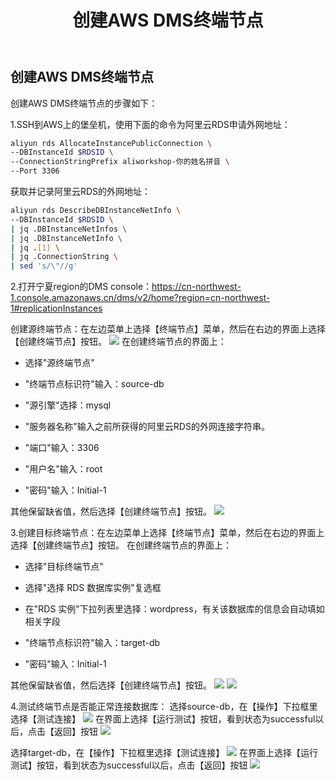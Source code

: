 ﻿---
title: "创建AWS DMS终端节点"
chapter: false
weight: 51
---

## 创建AWS DMS终端节点

创建AWS DMS终端节点的步骤如下：

1.SSH到AWS上的堡垒机，使用下面的命令为阿里云RDS申请外网地址：
```bash
aliyun rds AllocateInstancePublicConnection \
--DBInstanceId $RDSID \
--ConnectionStringPrefix aliworkshop-你的姓名拼音 \
--Port 3306
```

获取并记录阿里云RDS的外网地址：
```bash
aliyun rds DescribeDBInstanceNetInfo \
--DBInstanceId $RDSID \
| jq .DBInstanceNetInfos \
| jq .DBInstanceNetInfo \
| jq .[1] \
| jq .ConnectionString \
| sed 's/\"//g'
```

2.打开宁夏region的DMS console：https://cn-northwest-1.console.amazonaws.cn/dms/v2/home?region=cn-northwest-1#replicationInstances

创建源终端节点：在左边菜单上选择【终端节点】菜单，然后在右边的界面上选择【创建终端节点】按钮。
![](/images/DataSyncWithDMS/selectCreateEndpoint.png)
在创建终端节点的界面上：

* 选择"源终端节点"

* "终端节点标识符"输入：source-db

* "源引擎"选择：mysql

* "服务器名称"输入之前所获得的阿里云RDS的外网连接字符串。

* "端口"输入：3306

* "用户名"输入：root

* "密码"输入：Initial-1

其他保留缺省值，然后选择【创建终端节点】按钮。
![](/images/DataSyncWithDMS/createSourceEndpoint1.png)

3.创建目标终端节点：在左边菜单上选择【终端节点】菜单，然后在右边的界面上选择【创建终端节点】按钮。
在创建终端节点的界面上：

* 选择"目标终端节点"

* 选择"选择 RDS 数据库实例"复选框

* 在"RDS 实例"下拉列表里选择：wordpress，有关该数据库的信息会自动填如相关字段

* "终端节点标识符"输入：target-db

* "密码"输入：Initial-1

其他保留缺省值，然后选择【创建终端节点】按钮。
![](/images/DataSyncWithDMS/createTargetEndpoint1.png)
![](/images/DataSyncWithDMS/createTargetEndpoint2.png)

4.测试终端节点是否能正常连接数据库：
选择source-db，在【操作】下拉框里选择【测试连接】
![](/images/DataSyncWithDMS/testSourceEndpoint1.png)
在界面上选择【运行测试】按钮，看到状态为successful以后，点击【返回】按钮
![](/images/DataSyncWithDMS/testSourceEndpoint2.png)

选择target-db，在【操作】下拉框里选择【测试连接】
![](/images/DataSyncWithDMS/testTargetEndpoint1.png)
在界面上选择【运行测试】按钮，看到状态为successful以后，点击【返回】按钮
![](/images/DataSyncWithDMS/testTargetEndpoint2.png)

